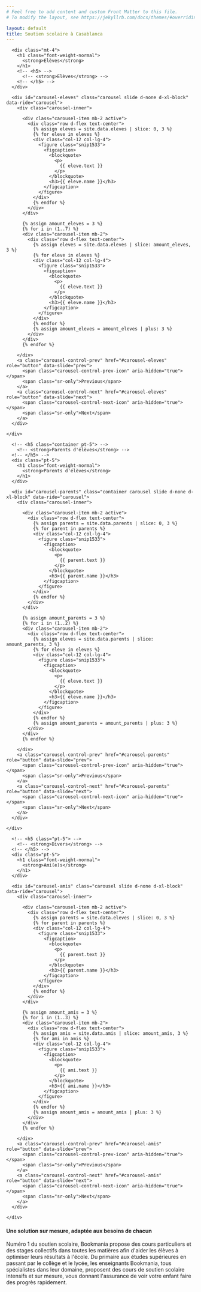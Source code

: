```yaml
---
# Feel free to add content and custom Front Matter to this file.
# To modify the layout, see https://jekyllrb.com/docs/themes/#overriding-theme-defaults

layout: default
title: Soutien scolaire à Casablanca
---
```

<main id="temoignage">

  <section class="mt-5 pt-5">
    <div class="container">

      <div class="mt-4">
        <h1 class="font-weight-normal">
          <strong>Elèves</strong>
        </h1>
        <!-- <h5> -->
          <!-- <strong>Elèves</strong> -->
        <!-- </h5> -->
      </div>

      <div id="carousel-eleves" class="carousel slide d-none d-xl-block" data-ride="carousel">
        <div class="carousel-inner">

          <div class="carousel-item mb-2 active">
            <div class="row d-flex text-center">
              {% assign eleves = site.data.eleves | slice: 0, 3 %}
              {% for eleve in eleves %}
              <div class="col-12 col-lg-4">
                <figure class="snip1533">
                  <figcaption>
                    <blockquote>
                      <p>
                        {{ eleve.text }}
                      </p>
                    </blockquote>
                    <h3>{{ eleve.name }}</h3>
                  </figcaption>
                </figure>
              </div>
              {% endfor %}
            </div>
          </div>

          {% assign amount_eleves = 3 %}
          {% for i in (1..7) %}
          <div class="carousel-item mb-2">
            <div class="row d-flex text-center">
              {% assign eleves = site.data.eleves | slice: amount_eleves, 3 %}
              {% for eleve in eleves %}
              <div class="col-12 col-lg-4">
                <figure class="snip1533">
                  <figcaption>
                    <blockquote>
                      <p>
                        {{ eleve.text }}
                      </p>
                    </blockquote>
                    <h3>{{ eleve.name }}</h3>
                  </figcaption>
                </figure>
              </div>
              {% endfor %}
              {% assign amount_eleves = amount_eleves | plus: 3 %}
            </div>
          </div>
          {% endfor %}

        </div>
        <a class="carousel-control-prev" href="#carousel-eleves" role="button" data-slide="prev">
          <span class="carousel-control-prev-icon" aria-hidden="true"></span>
          <span class="sr-only">Previous</span>
        </a>
        <a class="carousel-control-next" href="#carousel-eleves" role="button" data-slide="next">
          <span class="carousel-control-next-icon" aria-hidden="true"></span>
          <span class="sr-only">Next</span>
        </a>
      </div>

    </div>
  </section>
  <section class="blue-grey lighten-5 mt-5 pb-5">
    <div class="container">

      <!-- <h5 class="container pt-5"> -->
        <!-- <strong>Parents d'élèves</strong> -->
      <!-- </h5> -->
      <div class="pt-5">
        <h1 class="font-weight-normal">
          <strong>Parents d'élèves</strong>
        </h1>
      </div>

      <div id="carousel-parents" class="container carousel slide d-none d-xl-block" data-ride="carousel">
        <div class="carousel-inner">

          <div class="carousel-item mb-2 active">
            <div class="row d-flex text-center">
              {% assign parents = site.data.parents | slice: 0, 3 %}
              {% for parent in parents %}
              <div class="col-12 col-lg-4">
                <figure class="snip1533">
                  <figcaption>
                    <blockquote>
                      <p>
                        {{ parent.text }}
                      </p>
                    </blockquote>
                    <h3>{{ parent.name }}</h3>
                  </figcaption>
                </figure>
              </div>
              {% endfor %}
            </div>
          </div>

          {% assign amount_parents = 3 %}
          {% for i in (1..2) %}
          <div class="carousel-item mb-2">
            <div class="row d-flex text-center">
              {% assign eleves = site.data.parents | slice: amount_parents, 3 %}
              {% for eleve in eleves %}
              <div class="col-12 col-lg-4">
                <figure class="snip1533">
                  <figcaption>
                    <blockquote>
                      <p>
                        {{ eleve.text }}
                      </p>
                    </blockquote>
                    <h3>{{ eleve.name }}</h3>
                  </figcaption>
                </figure>
              </div>
              {% endfor %}
              {% assign amount_parents = amount_parents | plus: 3 %}
            </div>
          </div>
          {% endfor %}

        </div>
        <a class="carousel-control-prev" href="#carousel-parents" role="button" data-slide="prev">
          <span class="carousel-control-prev-icon" aria-hidden="true"></span>
          <span class="sr-only">Previous</span>
        </a>
        <a class="carousel-control-next" href="#carousel-parents" role="button" data-slide="next">
          <span class="carousel-control-next-icon" aria-hidden="true"></span>
          <span class="sr-only">Next</span>
        </a>
      </div>

    </div>
  </section>
  <section class="mb-5">
    <div class="container">

      <!-- <h5 class="pt-5"> -->
        <!-- <strong>Divers</strong> -->
      <!-- </h5> -->
      <div class="pt-5">
        <h1 class="font-weight-normal">
          <strong>Ami(e)s</strong>
        </h1>
      </div>

      <div id="carousel-amis" class="carousel slide d-none d-xl-block" data-ride="carousel">
        <div class="carousel-inner">

          <div class="carousel-item mb-2 active">
            <div class="row d-flex text-center">
              {% assign parents = site.data.eleves | slice: 0, 3 %}
              {% for parent in parents %}
              <div class="col-12 col-lg-4">
                <figure class="snip1533">
                  <figcaption>
                    <blockquote>
                      <p>
                        {{ parent.text }}
                      </p>
                    </blockquote>
                    <h3>{{ parent.name }}</h3>
                  </figcaption>
                </figure>
              </div>
              {% endfor %}
            </div>
          </div>

          {% assign amount_amis = 3 %}
          {% for i in (1..3) %}
          <div class="carousel-item mb-2">
            <div class="row d-flex text-center">
              {% assign amis = site.data.amis | slice: amount_amis, 3 %}
              {% for ami in amis %}
              <div class="col-12 col-lg-4">
                <figure class="snip1533">
                  <figcaption>
                    <blockquote>
                      <p>
                        {{ ami.text }}
                      </p>
                    </blockquote>
                    <h3>{{ ami.name }}</h3>
                  </figcaption>
                </figure>
              </div>
              {% endfor %}
              {% assign amount_amis = amount_amis | plus: 3 %}
            </div>
          </div>
          {% endfor %}

        </div>
        <a class="carousel-control-prev" href="#carousel-amis" role="button" data-slide="prev">
          <span class="carousel-control-prev-icon" aria-hidden="true"></span>
          <span class="sr-only">Previous</span>
        </a>
        <a class="carousel-control-next" href="#carousel-amis" role="button" data-slide="next">
          <span class="carousel-control-next-icon" aria-hidden="true"></span>
          <span class="sr-only">Next</span>
        </a>
      </div>

    </div>
  </section>

  <section class="blue-grey lighten-5 py-5">
    <div class="container">
      <h4 class="mb-4">
        <strong class="font-weight-bold">
          Une solution sur mesure, adaptée aux besoins de chacun
        </strong>
      </h4>
      <p>
        Numéro 1 du soutien scolaire, Bookmania propose des cours particuliers et des stages collectifs dans toutes les matières afin d'aider les élèves à optimiser leurs résultats à l'école. Du primaire aux études supérieures en passant par le collège et le lycée, les enseignants Bookmania, tous spécialistes dans leur domaine, proposent des cours de soutien scolaire intensifs et sur mesure, vous donnant l'assurance de voir votre enfant faire des progrès rapidement.
      </p>
    </div>
  </section>

</main>

